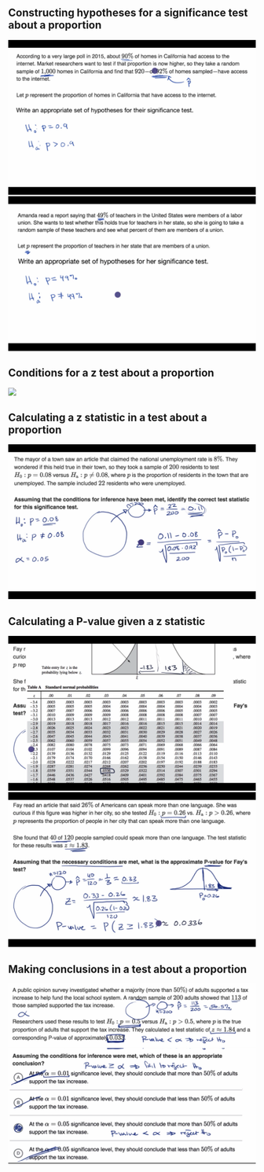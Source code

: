 ## Constructing hypotheses for a significance test about a proportion
![](constructing-1.png)
![](constructing-2.png)
## Conditions for a z test about a proportion
![](condition-1.png)
## Calculating a z statistic in a test about a proportion
![](z-stat-1.png)
## Calculating a P-value given a z statistic
![](p-val-1.png)
![](p-val-2.png)
## Making conclusions in a test about a proportion
![](example-1.png)
![](example-2.png)
